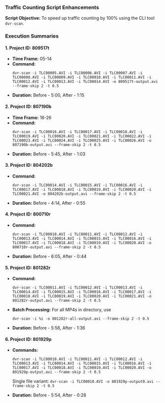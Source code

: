 ### Traffic Counting Script Enhancements
**Script Objective:** To speed up traffic counting by 100% using the CLI tool `dvr-scan`.

### Execution Summaries
#### 1. Project ID: 809517t
- **Time Frame:** 05-14
- **Command:** 
  ```
  dvr-scan -i TLC00005.AVI -i TLC00006.AVI -i TLC00007.AVI -i TLC00008.AVI -i TLC00009.AVI -i TLC00010.AVI -i TLC00011.AVI -i TLC00012.AVI -i TLC00013.AVI -i TLC00014.AVI -o 809517t-output.avi --frame-skip 2 -t 0.5
  ```
- **Duration:** Before - 5:00, After - 1:15

#### 2. Project ID: 807190b
- **Time Frame:** 16-26
- **Command:** 
  ```
  dvr-scan -i TLC00016.AVI -i TLC00017.AVI -i TLC00018.AVI -i TLC00019.AVI -i TLC00020.AVI -i TLC00021.AVI -i TLC00022.AVI -i TLC00023.AVI -i TLC00024.AVI -i TLC00025.AVI -i TLC00026.AVI -o 807190b-output.avi --frame-skip 2 -t 0.5
  ```
- **Duration:** Before - 5:45, After - 1:03

#### 3. Project ID: 804202b
- **Command:** 
  ```
  dvr-scan -i TLC00014.AVI -i TLC00015.AVI -i TLC00016.AVI -i TLC00017.AVI -i TLC00018.AVI -i TLC00019.AVI -i TLC00020.AVI -i TLC00021.AVI -o 804202b-output.avi --frame-skip 2 -t 0.5
  ```
- **Duration:** Before - 4:14, After -  0:55

#### 4. Project ID: 800710r
- **Command:** 
  ```
  dvr-scan -i TLC00010.AVI -i TLC00011.AVI -i TLC00012.AVI -i TLC00013.AVI -i TLC00014.AVI -i TLC00015.AVI -i TLC00016.AVI -i TLC00017.AVI -i TLC00018.AVI -i TLC00019.AVI -i TLC00020.AVI -o 800710r-output.avi --frame-skip 2 -t 0.5
  ```
- **Duration:** Before - 6:05, After - 0:44

#### 5. Project ID: 801282r
- **Command:** 
  ```
  dvr-scan -i TLC00011.AVI -i TLC00012.AVI -i TLC00013.AVI -i TLC00014.AVI -i TLC00015.AVI -i TLC00016.AVI -i TLC00017.AVI -i TLC00018.AVI -i TLC00019.AVI -i TLC00020.AVI -i TLC00021.AVI -o 801282r-output.avi --frame-skip 2 -t 0.5
  ```
- **Batch Processing:** For all MP4s in directory, use 
  ```
  dvr-scan -i %i -o 801282r-all-output.avi --frame-skip 2 -t 0.5
  ```
- **Duration:** Before - 5:56, After - 1:36

#### 6. Project ID: 801929p
- **Commands:**

  ```dvr-scan -i TLC00010.AVI -i TLC00011.AVI -i TLC00012.AVI -i TLC00013.AVI -i TLC00014.AVI -i TLC00015.AVI -i TLC00016.AVI -i TLC00017.AVI -i TLC00018.AVI -i TLC00019.AVI -i TLC00020.AVI -o 801929p-output.avi --frame-skip 2 -t 0.5```

  Single file variant: `dvr-scan -i TLC00010.AVI -o 801929p-output0.avi --frame-skip 2 -t 0.5`
- **Duration:** Before - 5:54, After - 0:28